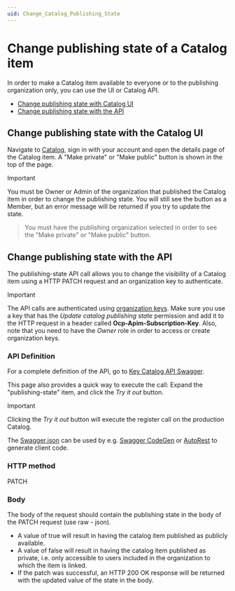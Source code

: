 ```yaml
---
uid: Change_Catalog_Publishing_State
---
```


# Change publishing state of a Catalog item

In order to make a Catalog item available to everyone or to the publishing organization only, you can use the UI or Catalog API.
- [Change publishing state with Catalog UI](#change-publishing-state-with-the-catalog-ui)
- [Change publishing state with the API](#change-publishing-state-with-the-api)

## Change publishing state with the Catalog UI

Navigate to [Catalog](https://catalog.dataminer.services/), sign in with your account and open the details page of the Catalog item.
A "Make private" or "Make public" button is shown in the top of the page.

> [!IMPORTANT]
> You must be Owner or Admin of the organization that published the Catalog item in order to change the publishing state. You will still see the button as a Member, but an error message will be returned if you try to update the state.

> You must have the publishing organization selected in order to see the "Make private" or "Make public" button.

## Change publishing state with the API

The publishing-state API call allows you to change the visibility of a Catalog item using a HTTP PATCH request and an organization key to authenticate.

> [!IMPORTANT]
> The API calls are authenticated using [organization keys](xref:Managing_DCP_keys#organization-keys). Make sure you use a key that has the *Update catalog publishing state* permission and add it to the HTTP request in a header called **Ocp-Apim-Subscription-Key**. Also, note that you need to have the *Owner* role in order to access or create organization keys.

### API Definition

For a complete definition of the API, go to [Key Catalog API Swagger](https://catalogapi-prod.cca-prod.aks.westeurope.dataminer.services/swagger/index.html?urls.primaryName=Key+Catalog+API+v2.0).

This page also provides a quick way to execute the call: Expand the "publishing-state" item, and click the *Try it out* button.

> [!IMPORTANT]
> Clicking the *Try it out* button will execute the register call on the production Catalog.

The [Swagger.json](https://catalogapi-prod.cca-prod.aks.westeurope.dataminer.services/swagger/key-catalog_2.0/swagger.json) can be used by e.g. [Swagger CodeGen](https://swagger.io/docs/open-source-tools/swagger-codegen/) or [AutoRest](https://azure.github.io/autorest/generate/) to generate client code.

### HTTP method

PATCH

### Body

The body of the request should contain the publishing state in the body of the PATCH request (use raw - json).
- A value of true will result in having the catalog item published as publicly available.
- A value of false will result in having the catalog item published as private, i.e. only accessible to users included in the organization to which the item is linked.
- If the patch was successful, an HTTP 200 OK response will be returned with the updated value of the state in the body.